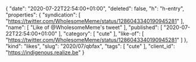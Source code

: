{
  "date": "2020-07-22T22:54:00+01:00",
  "deleted": false,
  "h": "h-entry",
  "properties": {
    "syndication": [
      "https://twitter.com/WholesomeMeme/status/1286043340190945281"
    ],
    "name": [
      "Like of @WholesomeMeme's tweet"
    ],
    "published": [
      "2020-07-22T22:54:00+01:00"
    ],
    "category": [
      "cute"
    ],
    "like-of": [
      "https://twitter.com/WholesomeMeme/status/1286043340190945281"
    ]
  },
  "kind": "likes",
  "slug": "2020/07/qbfax",
  "tags": [
    "cute"
  ],
  "client_id": "https://indigenous.realize.be"
}
